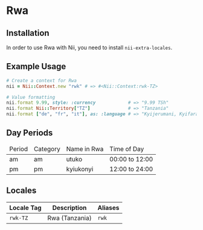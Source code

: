 <!-- This file has been generated. Source: src/docs/languages/_template.md.erb -->

# Rwa

## Installation

In order to use Rwa with Nii, you need to install `nii-extra-locales`.

## Example Usage

``` ruby
# Create a context for Rwa
nii = Nii::Context.new "rwk" # => #<Nii::Context:rwk-TZ>

# Value formatting
nii.format 9.99, style: :currency            # => "9.99 TSh"
nii.format Nii::Territory["TZ"]              # => "Tanzania"
nii.format ["de", "fr", "it"], as: :language # => "Kyijerumani, Kyifaransa, Kyiitaliano"
```

## Day Periods


<table>
  <thead>
    <tr>
      <td>Period</td>
      <td>Category</td>
      <td>Name in Rwa</td>
      <td>Time of Day</td>
    </tr>
  </thead>
  <tbody>
    <tr>
      <td>am</td>
      <td>am</td>
      <td>utuko</td>
      <td>00:00 to 12:00</td>
    </tr>
    <tr>
      <td>pm</td>
      <td>pm</td>
      <td>kyiukonyi</td>
      <td>12:00 to 24:00</td>
    </tr>
  </tbody>
</table>



## Locales

<table>
  <thead>
    <tr>
      <th>Locale Tag</th>
      <th>Description</th>
      <th>Aliases</th>
    </tr>
  </thead>
  <tbody>
    <tr>
      <td><code>rwk-TZ</code></td>
      <td>Rwa (Tanzania)</td>
      <td><code>rwk</code></td>
    </tr>
  </tbody>
</table>

